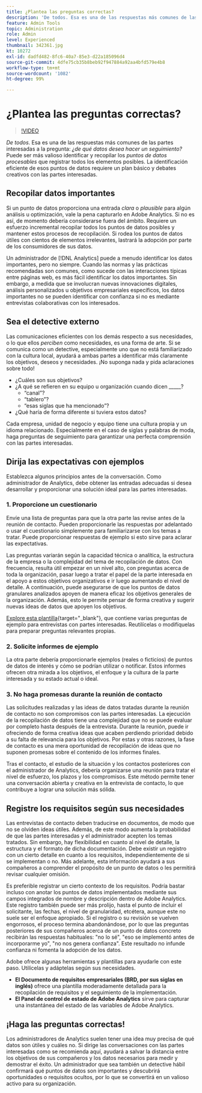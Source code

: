 ```yaml
---
title: ¿Plantea las preguntas correctas?
description: 'De todos. Esa es una de las respuestas más comunes de las partes interesadas a la pregunta: ¿de qué datos desea hacer un seguimiento? Puede ser más valioso identificar y recopilar los puntos de datos procesables que registrar todos los elementos posibles. La identificación eficiente de esos puntos de datos requiere un plan básico y debates creativos con las partes interesadas.'
feature: Admin Tools
topic: Administration
role: Admin
level: Experienced
thumbnail: 342361.jpg
kt: 10272
exl-id: dadfd482-8fc6-40a7-85e3-d22a185096d4
source-git-commit: 4dfe75cb35b8beb92f947884a92aa4bfd579e4b8
workflow-type: tm+mt
source-wordcount: '1082'
ht-degree: 99%

---
```


# ¿Plantea las preguntas correctas?

>[!VIDEO](https://video.tv.adobe.com/v/342361/?quality=12&learn=on)

_De todos_. Esa es una de las respuestas más comunes de las partes interesadas a la pregunta: _¿de qué datos desea hacer un seguimiento?_ Puede ser más valioso identificar y recopilar los _puntos de datos procesables_ que registrar todos los elementos posibles. La identificación eficiente de esos puntos de datos requiere un plan básico y debates creativos con las partes interesadas.

## Recopilar datos importantes

Si un punto de datos proporciona una entrada _clara_ o _plausible_ para algún análisis u optimización, vale la pena capturarlo en Adobe Analytics. Si no es así, de momento debería considerarse fuera del ámbito. Requiere un esfuerzo incremental recopilar todos los puntos de datos posibles y mantener estos procesos de recopilación. Si rodea los puntos de datos útiles con cientos de elementos irrelevantes, lastrará la adopción por parte de los consumidores de sus datos.

Un administrador de [!DNL Analytics] puede a menudo identificar los datos importantes, pero no siempre. Cuando las normas y las prácticas recomendadas son comunes, como sucede con las interacciones típicas entre páginas web, es más fácil identificar los datos importantes. Sin embargo, a medida que se involucran nuevas innovaciones digitales, análisis personalizados u objetivos empresariales específicos, los datos importantes no se pueden identificar con confianza si no es mediante entrevistas colaborativas con los interesados.

## Sea el detective externo

Las comunicaciones eficientes con los demás respecto a sus necesidades, o lo que ellos _perciben_ como necesidades, es una forma de arte. Si se comunica como un detective, especialmente uno que no está familiarizado con la cultura local, ayudará a ambas partes a identificar más claramente los objetivos, deseos y necesidades. ¡No suponga nada y pida aclaraciones sobre todo!

* ¿Cuáles son sus objetivos?
* ¿A qué se refieren en su equipo u organización cuando dicen _____?
   * “canal”?
   * “tablero”?
   * “esas siglas que ha mencionado”?
* ¿Qué haría de forma diferente si tuviera estos datos?

Cada empresa, unidad de negocio y equipo tiene una cultura propia y un idioma relacionado. Especialmente en el caso de siglas y palabras de moda, haga preguntas de seguimiento para garantizar una perfecta comprensión con las partes interesadas.

## Dirija las expectativas con ejemplos

Establezca algunos principios antes de la conversación. Como administrador de Analytics, debe obtener las entradas adecuadas si desea desarrollar y proporcionar una solución ideal para las partes interesadas.

### &#x200B;1. Proporcione un cuestionario

Envíe una lista de preguntas para que la otra parte las revise antes de la reunión de contacto. Pueden proporcionarle las respuestas por adelantado o usar el cuestionario simplemente para familiarizarse con los temas a tratar. Puede proporcionar respuestas de ejemplo si esto sirve para aclarar las expectativas.

Las preguntas variarán según la capacidad técnica o analítica, la estructura de la empresa o la complejidad del tema de recopilación de datos. Con frecuencia, resulta útil empezar en un nivel alto, con preguntas acerca de toda la organización, pasar luego a tratar el papel de la parte interesada en el apoyo a estos objetivos organizativos e ir luego aumentando el nivel de detalle. A continuación, puede asegurarse de que los puntos de datos granulares analizados apoyen de manera eficaz los objetivos generales de la organización. Además, esto le permite pensar de forma creativa y sugerir nuevas ideas de datos que apoyen los objetivos.

[Explore esta plantilla](assets/stakeholder-questionnaire.pdf){target="_blank"}, que contiene varias preguntas de ejemplo para entrevistas con partes interesadas. Reutilícelas o modifíquelas para preparar preguntas relevantes propias.

### &#x200B;2. Solicite informes de ejemplo

La otra parte debería proporcionarle ejemplos (reales o ficticios) de puntos de datos de interés y cómo se podrían utilizar o notificar. Estos informes ofrecen otra mirada a los objetivos, el enfoque y la cultura de la parte interesada y su estado actual o ideal.

### &#x200B;3. No haga promesas durante la reunión de contacto

Las solicitudes realizadas y las ideas de datos tratadas durante la reunión de contacto no son compromisos con las partes interesadas. La ejecución de la recopilación de datos tiene una complejidad que no se puede evaluar por completo hasta después de la entrevista. Durante la reunión, puede ir ofreciendo de forma creativa ideas que acaben perdiendo prioridad debido a su falta de relevancia para los objetivos. Por estas y otras razones, la fase de contacto es una mera oportunidad de recopilación de ideas que no suponen promesas sobre el contenido de los informes finales.

Tras el contacto, el estudio de la situación y los contactos posteriores con el administrador de Analytics, debería organizarse una reunión para tratar el nivel de esfuerzo, los plazos y los compromisos. Este método permite tener una conversación abierta y creativa en la entrevista de contacto, lo que contribuye a lograr una solución más sólida.

## Registre los requisitos según sus necesidades

Las entrevistas de contacto deben traducirse en documentos, de modo que no se olviden ideas útiles. Además, de este modo aumenta la probabilidad de que las partes interesadas y el administrador acepten los temas tratados. Sin embargo, hay flexibilidad en cuanto al nivel de detalle, la estructura y el formato de dicha documentación. Debe existir un registro con un cierto detalle en cuanto a los requisitos, independientemente de si se implementan o no. Más adelante, esta información ayudará a sus compañeros a comprender el propósito de un punto de datos o les permitirá revisar cualquier omisión.

Es preferible registrar un cierto contexto de los requisitos. Podría bastar incluso con anotar los puntos de datos implementados mediante sus campos integrados de nombre y descripción dentro de Adobe Analytics. Este registro también puede ser más prolijo, hasta el punto de incluir el solicitante, las fechas, el nivel de granularidad, etcétera, aunque este no suele ser el enfoque apropiado. Si el registro o su revisión se vuelven engorrosos, el proceso termina abandonándose, por lo que las preguntas posteriores de sus compañeros acerca de un punto de datos concreto recibirán las respuestas habituales: &quot;no lo sé&quot;, &quot;eso se implementó antes de incorporarme yo&quot;, &quot;no nos genera confianza&quot;. Este resultado no infunde confianza ni fomenta la adopción de los datos.

Adobe ofrece algunas herramientas y plantillas para ayudarle con este paso. Utilícelas y adáptelas según sus necesidades.

* **El Documento de requisitos empresariales (BRD, por sus siglas en inglés)** ofrece una plantilla moderadamente detallada para la recopilación de requisitos y el seguimiento de la implementación.
* **El Panel de control de estado de Adobe Analytics** sirve para capturar una instantánea del estado de las variables de Adobe Analytics.

## ¡Haga las preguntas correctas!

Los administradores de Analytics suelen tener una idea muy precisa de qué datos son útiles y cuáles no. Si dirige las conversaciones con las partes interesadas como se recomienda aquí, ayudará a salvar la distancia entre los objetivos de sus compañeros y los datos necesarios para medir y demostrar el éxito. Un administrador que sea también un detective hábil confirmará qué puntos de datos son importantes y descubrirá oportunidades o requisitos ocultos, por lo que se convertirá en un valioso activo para su organización.
